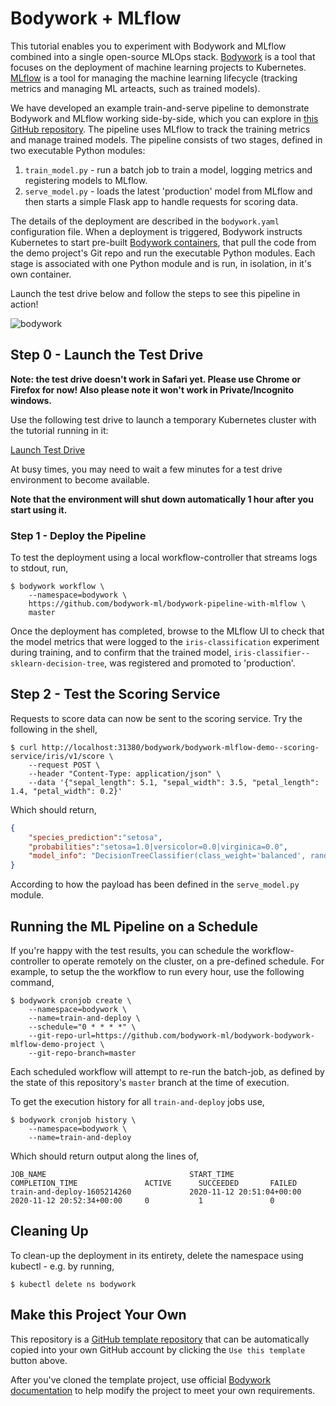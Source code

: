 # Bodywork + MLflow

This tutorial enables you to experiment with Bodywork and MLflow combined into a single open-source MLOps stack. [Bodywork](https://github.com/bodywork-ml/bodywork-core) is a tool that focuses on the deployment of machine learning projects to Kubernetes. [MLflow](https://www.mlflow.org) is a tool for managing the machine learning lifecycle (tracking metrics and managing ML arteacts, such as trained models).

We have developed an example train-and-serve pipeline to demonstrate Bodywork and MLflow working side-by-side, which you can explore in [this GitHub repository](https://github.com/bodywork-ml/bodywork-pipeline-with-mlflow). The pipeline uses MLflow to track the training metrics and manage trained models. The pipeline consists of two stages, defined in two executable Python modules:

1. `train_model.py` - run a batch job to train a model, logging metrics and registering models to MLflow.
2. `serve_model.py` - loads the latest 'production' model from MLflow and then starts a simple Flask app to handle requests for scoring data.

The details of the deployment are described in the `bodywork.yaml` configuration file. When a deployment is triggered, Bodywork instructs Kubernetes to start pre-built [Bodywork containers](https://hub.docker.com/repository/docker/bodyworkml/bodywork-core), that pull the code from the demo project's Git repo and run the executable Python modules. Each stage is associated with one Python module and is run, in isolation, in it's own container.

Launch the test drive below and follow the steps to see this pipeline in action!

![bodywork](https://bodywork-media.s3.eu-west-2.amazonaws.com/ml_pipeline_with_mlflow.png)

## Step 0 - Launch the Test Drive

**Note: the test drive doesn't work in Safari yet. Please use Chrome or Firefox for now! Also please note it won't work in Private/Incognito windows.**

Use the following test drive to launch a temporary Kubernetes cluster with the tutorial running in it:

<script>
function toggle(el) {
  var x = document.getElementById(el);
  if (x.style.display === "none") {
    x.style.display = "block";
  } else {
    x.style.display = "none";
  }
}
</script>

<a id="button" class="md-button md-button--primary" href="javascript:void(0);" onclick="document.getElementById('testdrive').src=document.getElementById('testdrive').getAttribute('data-src'); toggle('testdrive'); toggle('button')">Launch Test Drive</a>

<iframe width="1024" height="300" id="testdrive" data-src="https://testfaster.ci/launch?embedded=true&repo=https://github.com/combinator-ml/terraform-k8s-stack-bodywork-mlflow&file=terraform-module-bodywork/.testfaster.yml" style="display:none"></iframe>

At busy times, you may need to wait a few minutes for a test drive environment to become available.

**Note that the environment will shut down automatically 1 hour after you start using it.**

### Step 1 - Deploy the Pipeline

To test the deployment using a local workflow-controller that streams logs to stdout, run,

```text
$ bodywork workflow \
    --namespace=bodywork \
    https://github.com/bodywork-ml/bodywork-pipeline-with-mlflow \
    master
```

Once the deployment has completed, browse to the MLflow UI to check that the model metrics that were logged to the `iris-classification` experiment during training, and to confirm that the trained model, `iris-classifier--sklearn-decision-tree`, was registered and promoted to 'production'.

## Step 2 - Test the Scoring Service

Requests to score data can now be sent to the scoring service. Try the following in the shell,

```text
$ curl http://localhost:31380/bodywork/bodywork-mlflow-demo--scoring-service/iris/v1/score \
    --request POST \
    --header "Content-Type: application/json" \
    --data '{"sepal_length": 5.1, "sepal_width": 3.5, "petal_length": 1.4, "petal_width": 0.2}'
```

Which should return,

```json
{
    "species_prediction":"setosa",
    "probabilities":"setosa=1.0|versicolor=0.0|virginica=0.0",
    "model_info": "DecisionTreeClassifier(class_weight='balanced', random_state=42)"
}
```

According to how the payload has been defined in the `serve_model.py` module.

## Running the ML Pipeline on a Schedule

If you're happy with the test results, you can schedule the workflow-controller to operate remotely on the cluster, on a pre-defined schedule. For example, to setup the the workflow to run every hour, use the following command,

```text
$ bodywork cronjob create \
    --namespace=bodywork \
    --name=train-and-deploy \
    --schedule="0 * * * *" \
    --git-repo-url=https://github.com/bodywork-ml/bodywork-bodywork-mlflow-demo-project \
    --git-repo-branch=master
```

Each scheduled workflow will attempt to re-run the batch-job, as defined by the state of this repository's `master` branch at the time of execution.

To get the execution history for all `train-and-deploy` jobs use,

```text
$ bodywork cronjob history \
    --namespace=bodywork \
    --name=train-and-deploy
```

Which should return output along the lines of,

```text
JOB_NAME                                START_TIME                    COMPLETION_TIME               ACTIVE      SUCCEEDED       FAILED
train-and-deploy-1605214260             2020-11-12 20:51:04+00:00     2020-11-12 20:52:34+00:00     0           1               0
```

## Cleaning Up

To clean-up the deployment in its entirety, delete the namespace using kubectl - e.g. by running,

```text
$ kubectl delete ns bodywork
```

## Make this Project Your Own

This repository is a [GitHub template repository](https://docs.github.com/en/free-pro-team@latest/github/creating-cloning-and-archiving-repositories/creating-a-repository-from-a-template) that can be automatically copied into your own GitHub account by clicking the `Use this template` button above.

After you've cloned the template project, use official [Bodywork documentation](https://bodywork.readthedocs.io/en/latest/) to help modify the project to meet your own requirements.
